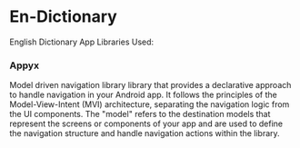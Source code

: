 # En-Dictionary
English Dictionary App
Libraries Used:
### Appyx 
Model driven navigation library library that provides a declarative approach to handle navigation in your Android app.
It follows the principles of the Model-View-Intent (MVI) architecture, separating the navigation logic from the UI components.
The "model"  refers to the destination models that represent the screens or components of your app and are used to define the navigation structure
and handle navigation actions within the library.
